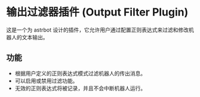 # 输出过滤器插件 (Output Filter Plugin)

这是一个为 astrbot 设计的插件，它允许用户通过配置正则表达式来过滤和修改机器人的文本输出。

## 功能

- 根据用户定义的正则表达式模式过滤机器人的传出消息。
- 可以启用或禁用过滤功能。
- 无效的正则表达式将被记录，并且不会中断机器人运行。
